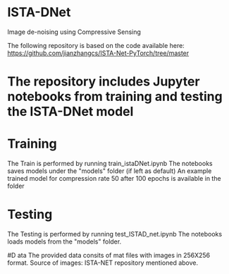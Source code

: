 # ISTA-DNet
Image de-noising using Compressive Sensing

The following repository is based on the code available here: https://github.com/jianzhangcs/ISTA-Net-PyTorch/tree/master


# The repository includes Jupyter notebooks from training and testing the ISTA-DNet model

# Training
The Train is performed by running train_istaDNet.ipynb
The notebooks saves models under the "models" folder (if left as default)
An example trained model for compression rate 50 after 100 epochs is available in the folder

# Testing
The Testing is performed by running test_ISTAD_net.ipynb
The notebooks loads models from the "models" folder. 


#D ata
The provided data consits of mat files with images in 256X256 format. Source of images: ISTA-NET repository mentioned above.

